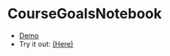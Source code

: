 # CourseGoalsNotebook

- [Demo](https://youtu.be/WdtGK3O2gJ8)
- Try it out: [(Here)](https://exp.host/@opty/CourseGoalsNotebook)
